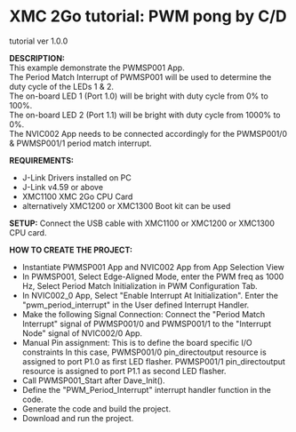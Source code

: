 **XMC 2Go tutorial: PWM pong by C/D**
=============

tutorial ver 1.0.0

**DESCRIPTION:**<br>
 This example demonstrate the PWMSP001 App.<br>
 The Period Match Interrupt of PWMSP001 will be used to determine the duty cycle of the LEDs 1 & 2.<br>
 The on-board LED 1 (Port 1.0) will be bright with duty cycle from 0% to 100%.<br>
 The on-board LED 2 (Port 1.1) will be bright with duty cycle from 1000% to 0%.<br>
 The NVIC002 App needs to be connected accordingly for the PWMSP001/0 & PWMSP001/1 period match interrupt.<br>
  
**REQUIREMENTS:**<br>
- J-Link Drivers installed on PC
- J-Link v4.59 or above
- XMC1100 XMC 2Go CPU Card
- alternatively XMC1200 or XMC1300 Boot kit can be used

**SETUP:** Connect the USB cable with XMC1100 or XMC1200 or XMC1300 CPU card.<br>

**HOW TO CREATE THE PROJECT:**
- Instantiate PWMSP001 App and NVIC002 App from App Selection View
- In PWMSP001, Select Edge-Aligned Mode, enter the PWM freq as 1000 Hz, Select Period Match Initialization in PWM Configuration Tab.
- In NVIC002_0 App, Select "Enable Interrupt At Initialization".
    Enter the "pwm_period_interrupt" in the User defined Interrupt Handler.
- Make the following Signal Connection:
	Connect the "Period Match Interrupt" signal of PWMSP001/0 and PWMSP001/1 to the "Interrupt Node" signal of NVIC002/0 App.
- Manual Pin assignment: This is to define the board specific I/O constraints
	In this case, PWMSP001/0 pin_directoutput resource is assigned to port P1.0 as first LED flasher.
	PWMSP001/1 pin_directoutput resource is assigned to port P1.1 as second LED flasher.
- Call PWMSP001_Start after Dave_Init().
- Define the "PWM_Period_Interrupt" interrupt handler function in the code.
- Generate the code and build the project.
- Download and run the project.

